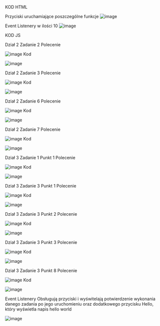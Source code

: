 KOD HTML

Przyciski uruchamiające poszczególne funkcje 
![image](https://user-images.githubusercontent.com/69192186/140906117-f4131376-8b39-473c-9a47-1f8470ffc57d.png)

Event Listenery w ilości 10
![image](https://user-images.githubusercontent.com/69192186/140906214-fe3c5bec-396c-4e54-8134-56c1ebd6a025.png)

KOD JS

Dział 2 Zadanie 2
Polecenie

![image](https://user-images.githubusercontent.com/69192186/140906423-d016ff79-f164-4f19-b564-611dbeb8b072.png)
Kod

![image](https://user-images.githubusercontent.com/69192186/140906320-75d7717d-ef29-4689-be11-9bd391f90ebd.png)

Dział 2 Zadanie 3
Polecenie

![image](https://user-images.githubusercontent.com/69192186/140906540-2ccc49b3-0540-4fd5-bd03-d8ce70e53856.png)
Kod

![image](https://user-images.githubusercontent.com/69192186/140906568-1d103188-83ad-42e2-9b71-647dee523fd5.png)

Dział 2 Zadanie 6
Polecenie 

![image](https://user-images.githubusercontent.com/69192186/140906670-6b9f4853-a118-4be3-9c62-e8441f0b4082.png)
Kod

![image](https://user-images.githubusercontent.com/69192186/140906714-cb78d383-bcc0-43bb-b387-14405ccbdee8.png)

Dział 2 Zadanie 7
Polecenie

![image](https://user-images.githubusercontent.com/69192186/140906761-8640d3ca-606e-43a2-a820-d97c57895d7e.png)
Kod

![image](https://user-images.githubusercontent.com/69192186/140906812-bd209be5-8b71-468a-a6bb-fb5c837357d4.png)

Dział 3 Zadanie 1 Punkt 1
Polecenie

![image](https://user-images.githubusercontent.com/69192186/140907332-f573da79-2a1d-44d7-985d-8f40f1108e35.png)
Kod

![image](https://user-images.githubusercontent.com/69192186/140907424-270d6afd-0c38-4502-bb72-9fd76b910e6a.png)

Dział 3 Zadanie 3 Punkt 1
Polecenie

![image](https://user-images.githubusercontent.com/69192186/140907820-77a90eb1-f0e3-4d87-8499-9e373cec8927.png)
Kod

![image](https://user-images.githubusercontent.com/69192186/140907795-0b1c79f0-2463-4b9e-8b5c-e48800659aaf.png)

Dział 3 Zadanie 3 Punkt 2
Polecenie 

![image](https://user-images.githubusercontent.com/69192186/140907897-696da56f-11ee-4468-b197-9414205880d5.png)
Kod

![image](https://user-images.githubusercontent.com/69192186/140907920-581cb45f-930e-4230-8490-116e68a6a68f.png)

Dział 3 Zadanie 3 Punkt 3
Polecenie

![image](https://user-images.githubusercontent.com/69192186/140907985-494efe0c-3a00-4ddc-a8c2-f532ad05032c.png)
Kod

![image](https://user-images.githubusercontent.com/69192186/140908032-dac9c41b-286f-43e3-b7c2-6e9130a55e9e.png)

Dział 3 Zadanie 3 Punkt 8 
Polecenie

![image](https://user-images.githubusercontent.com/69192186/140908132-5497f2f7-cc1f-4712-9aa3-f4874ed11966.png)
Kod

![image](https://user-images.githubusercontent.com/69192186/140908082-5b547d26-a35d-4345-b652-7d0962906484.png)

Event Listenery Obsługują przyciski i wyświtelają potwierdzenie wykonania danego zadania po jego uruchomieniu
oraz dodatkowego przycisku Hello, który wyświetla napis hello world

![image](https://user-images.githubusercontent.com/69192186/140908256-2c65909a-867d-4574-af02-bbf468a09a64.png)


